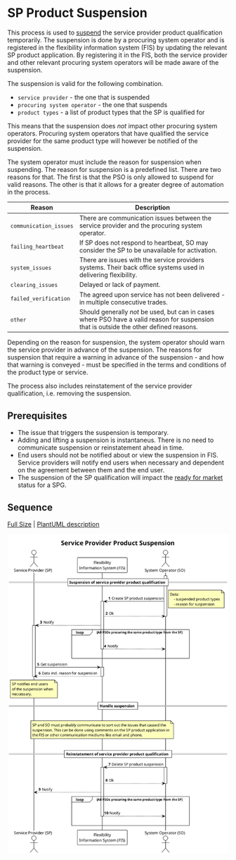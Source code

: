 # SP Product Suspension

This process is used to [suspend](../concepts/suspension.md) the service
provider product qualification temporarily. The suspension is done by a
procuring system operator and is registered in the flexibility information
system (FIS) by updating the relevant SP product application. By registering it
in the FIS, both the service provider and other relevant procuring system
operators will be made aware of the suspension.

The suspension is valid for the following combination.

* `service provider` - the one that is suspended
* `procuring system operator` - the one that suspends
* `product types` - a list of product types that the SP is qualified for

This means that the suspension does _not_ impact other procuring system operators.
Procuring system operators that have qualified the service provider for the same
product type will however be notified of the suspension.

The system operator must include the reason for suspension when suspending. The
reason for suspension is a predefined list. There are two reasons for that. The
first is that the PSO is only allowed to suspend for valid reasons. The other is
that it allows for a greater degree of automation in the process.

| Reason                 | Description                                                                                                                              |
|------------------------|------------------------------------------------------------------------------------------------------------------------------------------|
| `communication_issues` | There are communication issues between the service provider and the procuring system operator.                                           |
| `failing_heartbeat`    | If SP does not respond to heartbeat, SO may consider the SP to be unavailable for activation.                                            |
| `system_issues`        | There are issues with the service providers systems. Their back office systems used in delivering flexibility.                           |
| `clearing_issues`      | Delayed or lack of payment.                                                                                                              |
| `failed_verification`  | The agreed upon service has not been delivered - in multiple consecutive trades.                                                         |
| `other`                | Should generally _not_ be used, but can in cases where PSO have a valid reason for suspension that is outside the other defined reasons. |

Depending on the reason for suspension, the system operator should warn the
service provider in advance of the suspension. The reasons for suspension that
require a warning in advance of the suspension - and how that warning is
conveyed - must be specified in the terms and conditions of the product type or
service.

The process also includes reinstatement of the service provider qualification,
i.e. removing the suspension.

## Prerequisites

* The issue that triggers the suspension is temporary.
* Adding and lifting a suspension is instantaneus. There is no need to
  communicate suspension or reinstatement ahead in time.
* End users should not be notified about or view the suspension in FIS. Service
  providers will notify end users when necessary and dependent on the agreement
  between them and the end user.
* The suspension of the SP qualification will impact the
  [ready for market](https://elhub.github.io/flex-information-system/concepts/ready-for-market/)
  status for a SPG.

## Sequence

[Full Size](../diagrams/service_provider_product_suspension.png) |
[PlantUML description](../diagrams/service_provider_product_suspension.plantuml)

![Service Provider contract and termination](../diagrams/service_provider_product_suspension.png)
